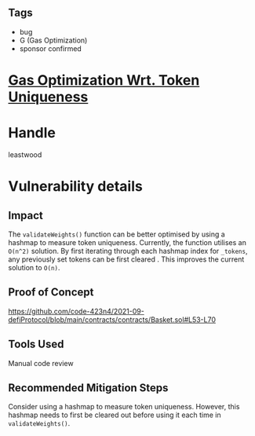 ## Tags

- bug
- G (Gas Optimization)
- sponsor confirmed

# [Gas Optimization Wrt. Token Uniqueness](https://github.com/code-423n4/2021-09-defiprotocol-findings/issues/160) 

# Handle

leastwood


# Vulnerability details

## Impact

The `validateWeights()` function can be better optimised by using a hashmap to measure token uniqueness. Currently, the function utilises an `O(n^2)` solution. By first iterating through each hashmap index for `_tokens`, any previously set tokens can be first cleared . This improves the current solution to `O(n)`.

## Proof of Concept

https://github.com/code-423n4/2021-09-defiProtocol/blob/main/contracts/contracts/Basket.sol#L53-L70

## Tools Used

Manual code review

## Recommended Mitigation Steps

Consider using a hashmap to measure token uniqueness. However, this hashmap needs to first be cleared out before using it each time in `validateWeights()`.

